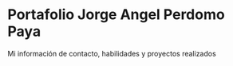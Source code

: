 # Portafolio Jorge Angel Perdomo Paya
Mi información de contacto, habilidades y proyectos realizados 
